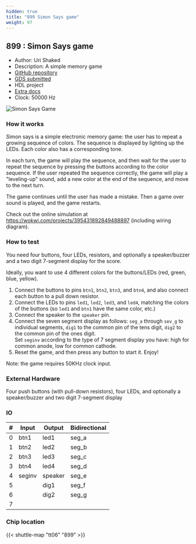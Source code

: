 ```yaml
---
hidden: true
title: "899 Simon Says game"
weight: 97
---
```


## 899 : Simon Says game

* Author: Uri Shaked
* Description: A simple memory game
* [GitHub repository](https://github.com/urish/tt06-simon-game)
* [GDS submitted](https://github.com/urish/tt06-simon-game/actions/runs/8726450563)
* HDL project
* [Extra docs](None)
* Clock: 50000 Hz

![Simon Says Game](tt-simon-game.jpg)

### How it works

Simon says is a simple electronic memory game: the user has to repeat a growing sequence of colors.
The sequence is displayed by lighting up the LEDs. Each color also has a corresponding tone.

In each turn, the game will play the sequence, and then wait for the user to repeat the sequence
by pressing the buttons according to the color sequence.
If the user repeated the sequence correctly, the game will play a "leveling-up" sound,
add a new color at the end of the sequence, and move to the next turn.

The game continues until the user has made a mistake. Then a game over sound is played, and the game restarts.

Check out the online simulation at https://wokwi.com/projects/395431892849488897 (including wiring diagram).

### How to test

You need four buttons, four LEDs, resistors, and optionally a speaker/buzzer
and a two digit 7-segment display for the score.

Ideally, you want to use 4 different colors for the buttons/LEDs (red, green,
blue, yellow).

1. Connect the buttons to pins `btn1`, `btn2`, `btn3`, and `btn4`, and also
   connect each button to a pull down resistor.
2. Connect the LEDs to pins `led1`, `led2`, `led3`, and `led4`, matching
   the colors of the buttons (so `led1` and `btn1` have the same color, etc.)
3. Connect the speaker to the `speaker` pin.
4. Connect the seven segment display as follows: `seg_a` through `sev_g` to
   individual segments, `dig1` to the common pin of the tens digit, `dig2`
   to the common pin of the ones digit.  
   Set `seginv` according to the type of 7 segment display you have: high
   for common anode, low for common cathode.
5. Reset the game, and then press any button to start it. Enjoy!

Note: the game requires 50KHz clock input.

### External Hardware

Four push buttons (with pull-down resistors), four LEDs, and optionally a speaker/buzzer and two digit 7-segment display


### IO

| # | Input          | Output         | Bidirectional   |
| - | -------------- | -------------- | --------------- |
| 0 | btn1 | led1 | seg_a |
| 1 | btn2 | led2 | seg_b |
| 2 | btn3 | led3 | seg_c |
| 3 | btn4 | led4 | seg_d |
| 4 | seginv | speaker | seg_e |
| 5 |  | dig1 | seg_f |
| 6 |  | dig2 | seg_g |
| 7 |  |  |  |

### Chip location

{{< shuttle-map "tt06" "899" >}}
